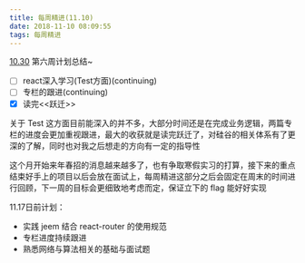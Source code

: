 ```yaml
---
title: 每周精进(11.10)
date: 2018-11-10 08:09:55
tags: 每周精进
---
```


[10.30](https://jeremygo.cn/2018/10/30/%E6%AF%8F%E5%91%A8%E7%B2%BE%E8%BF%9B-10-30/) 第六周计划总结~

- [ ] react深入学习(Test方面)(continuing)
- [ ] 专栏的跟进(continuing)
- [x] 读完<<跃迁>>

关于 Test 这方面目前能深入的并不多，大部分时间还是在完成业务逻辑，两篇专栏的进度会更加重视跟进，最大的收获就是读完跃迁了，对硅谷的相关体系有了更深的了解，同时也对我之后想走的方向有一定的指导性

这个月开始来年春招的消息越来越多了，也有争取寒假实习的打算，接下来的重点结束好手上的项目以后会放在面试上，每周精进这部分之后会固定在周末的时间进行回顾，下一周的目标会更细致地考虑而定，保证立下的 flag 能好好实现

11.17日前计划：

- 实践 jeem 结合 react-router 的使用规范
- 专栏进度持续跟进
- 熟悉网络与算法相关的基础与面试题

